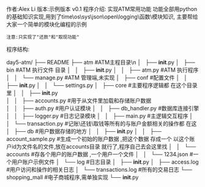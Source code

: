 作者:Alex Li
版本:示例版本 v0.1
程序介绍:
    实现ATM常用功能
    功能全部用python的基础知识实现,用到了time\os\sys\json\open\logging\函数\模块知识, 主要帮给大家一个简单的模块化编程的示例

    注意:只实现了"还款"和"取现功能"

程序结构:  

day5-atm/
├── README
├── atm #ATM主程目录\n
│   ├── __init__.py
│   ├── bin #ATM 执行文件 目录
│   │   ├── __init__.py
│   │   ├── atm.py  #ATM 执行程序
│   │   └── manage.py #ATM 管理端,未实现
│   ├── conf #配置文件
│   │   ├── __init__.py
│   │   └── settings.py
│   ├── core #主要程序逻辑都 在这个目录 里
│   │   ├── __init__.py  
│   │   ├── accounts.py  #用于从文件里加载和存储账户数据  
│   │   ├── auth.py      #用户认证模块
│   │   ├── db_handler.py   #数据库连接引擎
│   │   ├── logger.py       #日志记录模块
│   │   ├── main.py         #主逻辑交互程序
│   │   └── transaction.py  #记账\还钱\取钱等所有的与账户金额相关的操作都 在这
│   ├── db  #用户数据存储的地方
│   │   ├── __init__.py
│   │   ├── account_sample.py #生成一个初始的账户数据 ,把这个数据 存成一个 以这个账户id为文件名的文件,放在accounts目录 就行了,程序自己去会这里找
│   │   └── accounts #存各个用户的账户数据 ,一个用户一个文件
│   │       └── 1234.json #一个用户账户示例文件
│   └── log #日志目录
│       ├── __init__.py
│       ├── access.log #用户访问和操作的相关日志
│       └── transactions.log    #所有的交易日志
└── shopping_mall #电子商城程序,需单独实现
    └── __init__.py
